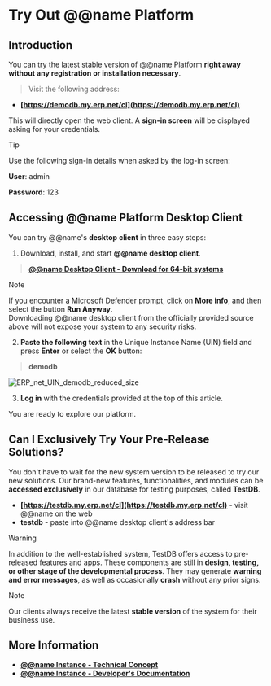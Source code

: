 # Try Out @@name Platform

## Introduction

You can try the latest stable version of @@name Platform **right away without any registration or installation necessary**. 

> Visit the following address:  

* **[https://demodb.my.erp.net/cl](https://demodb.my.erp.net/cl)**  

This will directly open the web client. 
A **sign-in screen** will be displayed asking for your credentials.  

> [!TIP]  
> 
> Use the following sign-in details when asked by the log-in screen:  
> 
> **User**: admin  
> 
> **Password**: 123  

## Accessing @@name Platform Desktop Client

You can try @@name's **desktop client** in three easy steps:  

1. Download, install, and start **@@name desktop client**.  

> **[@@name Desktop Client - Download for 64-bit systems](https://demodb.my.erp.net/downloads/ErpNet.WinClient.Setup.x64.msi)**  

> [!Note]  
> If you encounter a Microsoft Defender prompt, click on **More info**, and then select the button **Run Anyway**.  
> Downloading @@name desktop client from the officially provided source above will not expose your system to any security risks.  

2. **Paste the following text** in the Unique Instance Name (UIN) field and press **Enter** or select the **OK** button:  

> **demodb**  

![ERP_net_UIN_demodb_reduced_size](https://user-images.githubusercontent.com/106669250/207625461-532ce399-6b14-4f53-b66e-f203dd36c153.jpg)

3. **Log in** with the credentials provided at the top of this article.  

You are ready to explore our platform.  

## Can I Exclusively Try Your Pre-Release Solutions?

You don't have to wait for the new system version to be released to try our new solutions. 
Our brand-new features, functionalities, and modules can be **accessed exclusively** in our database for testing purposes, called **TestDB**.  

* **[https://testdb.my.erp.net/cl](https://testdb.my.erp.net/cl)** - visit @@name on the web
* **testdb** - paste into @@name desktop client's address bar  

> [!Warning]  
> 
> In addition to the well-established system, TestDB offers access to pre-released features and apps. 
> These components are still in **design, testing, or other stage of the developmental process**. 
> They may generate **warning and error messages**, as well as occasionally **crash** without any prior signs.  

> [!Note]  
> 
> Our clients always receive the latest **stable version** of the system for their business use. 

## More Information

* **[@@name Instance - Technical Concept](https://docs.erp.net/tech/concepts/erp-instances.html)** 
* **[@@name Instance - Developer's Documentation](https://docs.erp.net/dev/topics/erp-instances.html)**
